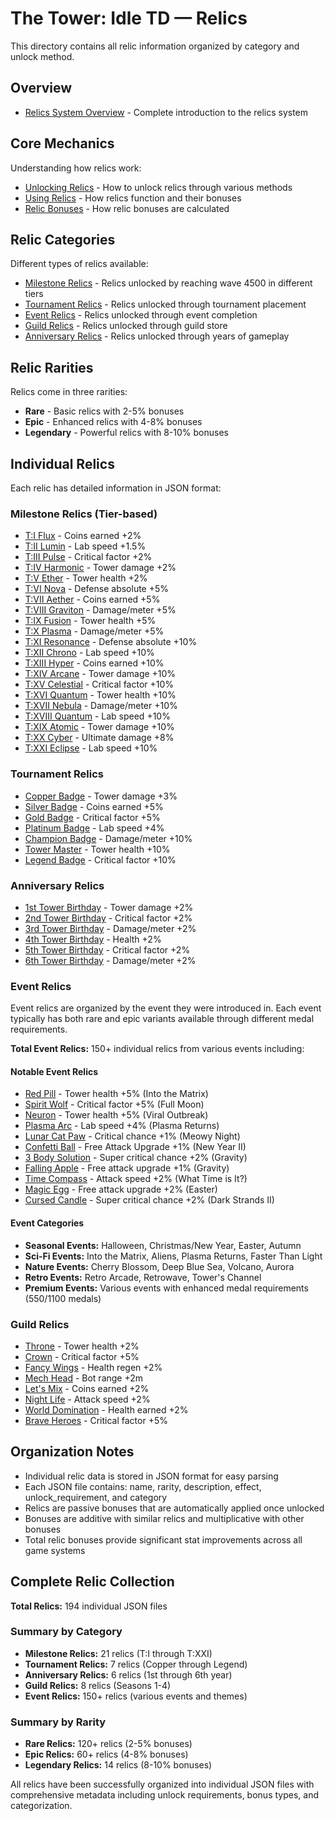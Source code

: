 # The Tower: Idle TD — Relics

This directory contains all relic information organized by category and unlock method.

## Overview
- [Relics System Overview](relics_overview.md) - Complete introduction to the relics system

## Core Mechanics
Understanding how relics work:

- [Unlocking Relics](core_mechanics/unlocking_relics.json) - How to unlock relics through various methods
- [Using Relics](core_mechanics/using_relics.json) - How relics function and their bonuses
- [Relic Bonuses](core_mechanics/relic_bonuses.json) - How relic bonuses are calculated

## Relic Categories
Different types of relics available:

- [Milestone Relics](categories/milestone_relics.json) - Relics unlocked by reaching wave 4500 in different tiers
- [Tournament Relics](categories/tournament_relics.json) - Relics unlocked through tournament placement
- [Event Relics](categories/event_relics.json) - Relics unlocked through event completion
- [Guild Relics](categories/guild_relics.json) - Relics unlocked through guild store
- [Anniversary Relics](categories/anniversary_relics.json) - Relics unlocked through years of gameplay

## Relic Rarities
Relics come in three rarities:

- **Rare** - Basic relics with 2-5% bonuses
- **Epic** - Enhanced relics with 4-8% bonuses  
- **Legendary** - Powerful relics with 8-10% bonuses

## Individual Relics
Each relic has detailed information in JSON format:

### Milestone Relics (Tier-based)
- [T:I Flux](data/t_i_flux.json) - Coins earned +2%
- [T:II Lumin](data/t_ii_lumin.json) - Lab speed +1.5%
- [T:III Pulse](data/t_iii_pulse.json) - Critical factor +2%
- [T:IV Harmonic](data/t_iv_harmonic.json) - Tower damage +2%
- [T:V Ether](data/t_v_ether.json) - Tower health +2%
- [T:VI Nova](data/t_vi_nova.json) - Defense absolute +5%
- [T:VII Aether](data/t_vii_aether.json) - Coins earned +5%
- [T:VIII Graviton](data/t_viii_graviton.json) - Damage/meter +5%
- [T:IX Fusion](data/t_ix_fusion.json) - Tower health +5%
- [T:X Plasma](data/t_x_plasma.json) - Damage/meter +5%
- [T:XI Resonance](data/t_xi_resonance.json) - Defense absolute +10%
- [T:XII Chrono](data/t_xii_chrono.json) - Lab speed +10%
- [T:XIII Hyper](data/t_xiii_hyper.json) - Coins earned +10%
- [T:XIV Arcane](data/t_xiv_arcane.json) - Tower damage +10%
- [T:XV Celestial](data/t_xv_celestial.json) - Critical factor +10%
- [T:XVI Quantum](data/t_xvi_quantum.json) - Tower health +10%
- [T:XVII Nebula](data/t_xvii_nebula.json) - Damage/meter +10%
- [T:XVIII Quantum](data/t_xviii_quantum.json) - Lab speed +10%
- [T:XIX Atomic](data/t_xix_atomic.json) - Tower damage +10%
- [T:XX Cyber](data/t_xx_cyber.json) - Ultimate damage +8%
- [T:XXI Eclipse](data/t_xxi_eclipse.json) - Lab speed +10%

### Tournament Relics
- [Copper Badge](data/copper_badge.json) - Tower damage +3%
- [Silver Badge](data/silver_badge.json) - Coins earned +5%
- [Gold Badge](data/gold_badge.json) - Critical factor +5%
- [Platinum Badge](data/platinum_badge.json) - Lab speed +4%
- [Champion Badge](data/champion_badge.json) - Damage/meter +10%
- [Tower Master](data/tower_master.json) - Tower health +10%
- [Legend Badge](data/legend_badge.json) - Critical factor +10%

### Anniversary Relics
- [1st Tower Birthday](data/1st_tower_birthday.json) - Tower damage +2%
- [2nd Tower Birthday](data/2nd_tower_birthday.json) - Critical factor +2%
- [3rd Tower Birthday](data/3rd_tower_birthday.json) - Damage/meter +2%
- [4th Tower Birthday](data/4th_tower_birthday.json) - Health +2%
- [5th Tower Birthday](data/5th_tower_birthday.json) - Critical factor +2%
- [6th Tower Birthday](data/6th_tower_birthday.json) - Damage/meter +2%

### Event Relics
Event relics are organized by the event they were introduced in. Each event typically has both rare and epic variants available through different medal requirements.

**Total Event Relics:** 150+ individual relics from various events including:

#### Notable Event Relics
- [Red Pill](data/red_pill.json) - Tower health +5% (Into the Matrix)
- [Spirit Wolf](data/spirit_wolf.json) - Critical factor +5% (Full Moon)
- [Neuron](data/neuron.json) - Tower health +5% (Viral Outbreak)
- [Plasma Arc](data/plasma_arc.json) - Lab speed +4% (Plasma Returns)
- [Lunar Cat Paw](data/lunar_cat_paw.json) - Critical chance +1% (Meowy Night)
- [Confetti Ball](data/confetti_ball.json) - Free Attack Upgrade +1% (New Year II)
- [3 Body Solution](data/3_body_solution.json) - Super critical chance +2% (Gravity)
- [Falling Apple](data/falling_apple.json) - Free attack upgrade +1% (Gravity)
- [Time Compass](data/time_compass.json) - Attack speed +2% (What Time is It?)
- [Magic Egg](data/magic_egg.json) - Free attack upgrade +2% (Easter)
- [Cursed Candle](data/cursed_candle.json) - Super critical chance +2% (Dark Strands II)

#### Event Categories
- **Seasonal Events:** Halloween, Christmas/New Year, Easter, Autumn
- **Sci-Fi Events:** Into the Matrix, Aliens, Plasma Returns, Faster Than Light
- **Nature Events:** Cherry Blossom, Deep Blue Sea, Volcano, Aurora
- **Retro Events:** Retro Arcade, Retrowave, Tower's Channel
- **Premium Events:** Various events with enhanced medal requirements (550/1100 medals)

### Guild Relics
- [Throne](data/throne.json) - Tower health +2%
- [Crown](data/crown.json) - Critical factor +5%
- [Fancy Wings](data/fancy_wings.json) - Health regen +2%
- [Mech Head](data/mech_head.json) - Bot range +2m
- [Let's Mix](data/lets_mix.json) - Coins earned +2%
- [Night Life](data/night_life.json) - Attack speed +2%
- [World Domination](data/world_domination.json) - Health earned +2%
- [Brave Heroes](data/brave_heroes.json) - Critical factor +5%

## Organization Notes
- Individual relic data is stored in JSON format for easy parsing
- Each JSON file contains: name, rarity, description, effect, unlock_requirement, and category
- Relics are passive bonuses that are automatically applied once unlocked
- Bonuses are additive with similar relics and multiplicative with other bonuses
- Total relic bonuses provide significant stat improvements across all game systems

## Complete Relic Collection
**Total Relics:** 194 individual JSON files

### Summary by Category
- **Milestone Relics:** 21 relics (T:I through T:XXI)
- **Tournament Relics:** 7 relics (Copper through Legend)
- **Anniversary Relics:** 6 relics (1st through 6th year)
- **Guild Relics:** 8 relics (Seasons 1-4)
- **Event Relics:** 150+ relics (various events and themes)

### Summary by Rarity
- **Rare Relics:** 120+ relics (2-5% bonuses)
- **Epic Relics:** 60+ relics (4-8% bonuses)
- **Legendary Relics:** 14 relics (8-10% bonuses)

All relics have been successfully organized into individual JSON files with comprehensive metadata including unlock requirements, bonus types, and categorization.
